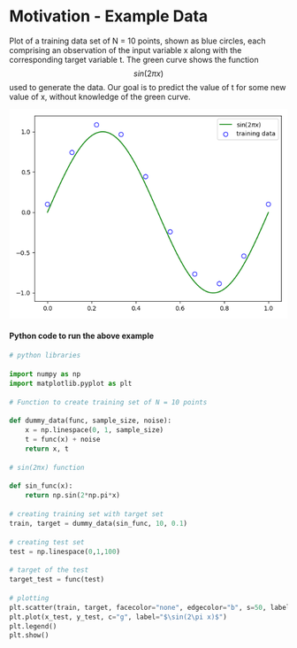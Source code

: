 # Motivation - Example Data

Plot of a training data set of N = 10 points, shown as blue circles, each comprising an observation of the input variable x along with the corresponding target variable t. The green curve shows the function $$sin(2\pi x)$$ used to generate the data. Our goal is to predict the value of t for some new value of x, without knowledge of the green curve.

![Curve fitting](.gitbook/assets/ploy.png)

#### Python code to run the above example

```python
# python libraries

import numpy as np
import matplotlib.pyplot as plt

# Function to create training set of N = 10 points 

def dummy_data(func, sample_size, noise):
    x = np.linespace(0, 1, sample_size)
    t = func(x) + noise
    return x, t

# sin(2πx) function

def sin_func(x):
    return np.sin(2*np.pi*x)

# creating training set with target set
train, target = dummy_data(sin_func, 10, 0.1)

# creating test set
test = np.linespace(0,1,100)

# target of the test
target_test = func(test)

# plotting 
plt.scatter(train, target, facecolor="none", edgecolor="b", s=50, label="training data")
plt.plot(x_test, y_test, c="g", label="$\sin(2\pi x)$")
plt.legend()
plt.show()
```



